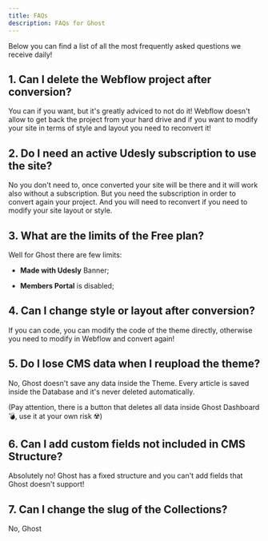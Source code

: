 ```yaml
---
title: FAQs
description: FAQs for Ghost
---
```


Below you can find a list of all the most frequently asked questions we receive daily!

## 1. Can I delete the Webflow project after conversion?

You can if you want, but it's greatly adviced to not do it! Webflow doesn't allow to get back the project from your hard drive and if you want to modify your site in terms of style and layout you need to reconvert it!

## 2. Do I need an active Udesly subscription to use the site?

No you don't need to, once converted your site will be there and it will work also without a subscription. But you need the subscription in order to convert again your project. And you will need to reconvert if you need to modify your site layout or style.

## 3. What are the limits of the Free plan?

Well for Ghost there are few limits:

* **Made with Udesly** Banner;

* **Members Portal** is disabled;

## 4. Can I change style or layout after conversion?

If you can code, you can modify the code of the theme directly, otherwise you need to modify in Webflow and convert again!

## 5. Do I lose CMS data when I reupload the theme?

No, Ghost doesn't save any data inside the Theme. Every article is saved inside the Database and it's never deleted automatically. 

(Pay attention, there is a button that deletes all data inside Ghost Dashboard 💣, use it at your own risk ☢️)

## 6. Can I add custom fields not included in CMS Structure?

Absolutely no! Ghost has a fixed structure and you can't add fields that Ghost doesn't support!

## 7. Can I change the slug of the Collections?

No, Ghost 